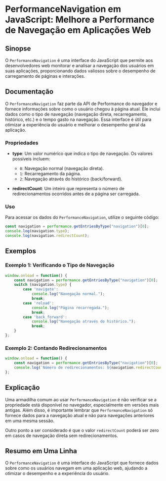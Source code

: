 <!--
Meta Description: # PerformanceNavigation em JavaScript: Melhore a Performance de Navegação em Aplicações Web ## Sinopse O `PerformanceNavigation` é uma interface do Ja...
Meta Keywords: navegação, navigation, performancenavigation, javascript, uma
-->

# PerformanceNavigation em JavaScript: Melhore a Performance de Navegação em Aplicações Web

## Sinopse
O `PerformanceNavigation` é uma interface do JavaScript que permite aos desenvolvedores web monitorar e analisar a navegação dos usuários em suas aplicações, proporcionando dados valiosos sobre o desempenho de carregamento de páginas e interações.

## Documentação
O `PerformanceNavigation` faz parte da API de Performance do navegador e fornece informações sobre como o usuário chegou à página atual. Ele inclui dados como o tipo de navegação (navegação direta, recarregamento, histórico, etc.) e o tempo gasto na navegação. Essa interface é útil para otimizar a experiência do usuário e melhorar o desempenho geral da aplicação.

### Propriedades
- **type**: Um valor numérico que indica o tipo de navegação. Os valores possíveis incluem:
  - `0`: Navegação normal (navegação direta).
  - `1`: Recarregamento da página.
  - `2`: Navegação através do histórico (back/forward).

- **redirectCount**: Um inteiro que representa o número de redirecionamentos ocorridos antes de a página ser carregada.

### Uso
Para acessar os dados do `PerformanceNavigation`, utilize o seguinte código:

```javascript
const navigation = performance.getEntriesByType("navigation")[0];
console.log(navigation.type);
console.log(navigation.redirectCount);
```

## Exemplos
### Exemplo 1: Verificando o Tipo de Navegação
```javascript
window.onload = function() {
    const navigation = performance.getEntriesByType("navigation")[0];
    switch (navigation.type) {
        case 'navigate':
            console.log("Navegação normal.");
            break;
        case 'reload':
            console.log("Página recarregada.");
            break;
        case 'back_forward':
            console.log("Navegação através do histórico.");
            break;
    }
};
```

### Exemplo 2: Contando Redirecionamentos
```javascript
window.onload = function() {
    const navigation = performance.getEntriesByType("navigation")[0];
    console.log(`Número de redirecionamentos: ${navigation.redirectCount}`);
};
```

## Explicação
Uma armadilha comum ao usar `PerformanceNavigation` é não verificar se a propriedade está disponível no navegador, especialmente em versões mais antigas. Além disso, é importante lembrar que `PerformanceNavigation` só fornece dados para a navegação atual e não para navegações anteriores em uma mesma sessão.

Outro ponto a ser considerado é que o valor `redirectCount` poderá ser zero em casos de navegação direta sem redirecionamentos.

## Resumo em Uma Linha
O `PerformanceNavigation` é uma interface do JavaScript que fornece dados sobre como os usuários navegam em uma aplicação web, ajudando a otimizar o desempenho e a experiência do usuário.